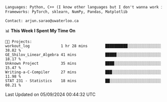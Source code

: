 ```txt
Languages: Python, C++ (I know other languages but I don't wanna work in em)
Frameworks: PyTorch, sklearn, NumPy, Pandas, Matplotlib

Contact: arjun.sarao@uwaterloo.ca
```

<!--START_SECTION:waka-->
📊 **This Week I Spent My Time On** 

```text
🐱‍💻 Projects: 
workout_log              1 hr 28 mins        ██████████░░░░░░░░░░░░░░░   38.82 % 
GE_Shilov_Linear_Algebra 41 mins             █████░░░░░░░░░░░░░░░░░░░░   18.17 % 
Unknown Project          35 mins             ████░░░░░░░░░░░░░░░░░░░░░   15.47 % 
Writing-a-C-Compiler     27 mins             ███░░░░░░░░░░░░░░░░░░░░░░   11.98 % 
STAT 231 - Statistics    18 mins             ██░░░░░░░░░░░░░░░░░░░░░░░   08.21 % 
```


 Last Updated on 05/09/2024 00:44:32 UTC
<!--END_SECTION:waka-->
